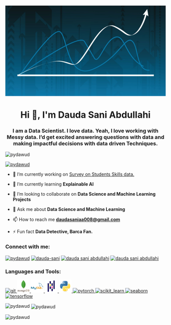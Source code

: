 ![banner](bg3.jpg)
<h1 align="center">Hi 👋, I'm Dauda Sani Abdullahi</h1>
<h3 align="center">I am a Data Scientist. I love data. Yeah, I love working with Messy data. I’d get excited answering questions with data and making impactful decisions with data driven Techniques.</h3>

<p align="left"> <img src="https://komarev.com/ghpvc/?username=pydawud&label=Profile%20views&color=0e75b6&style=flat" alt="pydawud" /> </p>

<p align="left"> <a href="https://twitter.com/pydawud" target="blank"><img src="https://img.shields.io/twitter/follow/pydawud?logo=twitter&style=for-the-badge" alt="pydawud" /></a> </p>

- 🔭 I’m currently working on [Survey on Students Skills data.](https://github.com/pydawud/PISA-project)

- 🌱 I’m currently learning **Explainable AI**

- 👯 I’m looking to collaborate on **Data Science and Machine Learning Projects**

- 💬 Ask me about **Data Science and Machine Learning**

- 📫 How to reach me **daudasaniaa008@gmail.com**

- ⚡ Fun fact **Data Detective, Barca Fan.**

<h3 align="left">Connect with me:</h3>
<p align="left">
<a href="https://twitter.com/pydawud" target="blank"><img align="center" src="https://raw.githubusercontent.com/rahuldkjain/github-profile-readme-generator/master/src/images/icons/Social/twitter.svg" alt="pydawud" height="30" width="40" /></a>
<a href="https://linkedin.com/in/dauda-sani" target="blank"><img align="center" src="https://raw.githubusercontent.com/rahuldkjain/github-profile-readme-generator/master/src/images/icons/Social/linked-in-alt.svg" alt="dauda-sani" height="30" width="40" /></a>
<a href="https://kaggle.com/dauda sani abdullahi" target="blank"><img align="center" src="https://raw.githubusercontent.com/rahuldkjain/github-profile-readme-generator/master/src/images/icons/Social/kaggle.svg" alt="dauda sani abdullahi" height="30" width="40" /></a>
<a href="https://fb.com/dauda sani abdullahi" target="blank"><img align="center" src="https://raw.githubusercontent.com/rahuldkjain/github-profile-readme-generator/master/src/images/icons/Social/facebook.svg" alt="dauda sani abdullahi" height="30" width="40" /></a>
</p>

<h3 align="left">Languages and Tools:</h3>
<p align="left"> <a href="https://git-scm.com/" target="_blank" rel="noreferrer"> <img src="https://www.vectorlogo.zone/logos/git-scm/git-scm-icon.svg" alt="git" width="40" height="40"/> </a> <a href="https://www.mongodb.com/" target="_blank" rel="noreferrer"> <img src="https://raw.githubusercontent.com/devicons/devicon/master/icons/mongodb/mongodb-original-wordmark.svg" alt="mongodb" width="40" height="40"/> </a> <a href="https://www.mysql.com/" target="_blank" rel="noreferrer"> <img src="https://raw.githubusercontent.com/devicons/devicon/master/icons/mysql/mysql-original-wordmark.svg" alt="mysql" width="40" height="40"/> </a> <a href="https://pandas.pydata.org/" target="_blank" rel="noreferrer"> <img src="https://raw.githubusercontent.com/devicons/devicon/2ae2a900d2f041da66e950e4d48052658d850630/icons/pandas/pandas-original.svg" alt="pandas" width="40" height="40"/> </a> <a href="https://www.python.org" target="_blank" rel="noreferrer"> <img src="https://raw.githubusercontent.com/devicons/devicon/master/icons/python/python-original.svg" alt="python" width="40" height="40"/> </a> <a href="https://pytorch.org/" target="_blank" rel="noreferrer"> <img src="https://www.vectorlogo.zone/logos/pytorch/pytorch-icon.svg" alt="pytorch" width="40" height="40"/> </a> <a href="https://scikit-learn.org/" target="_blank" rel="noreferrer"> <img src="https://upload.wikimedia.org/wikipedia/commons/0/05/Scikit_learn_logo_small.svg" alt="scikit_learn" width="40" height="40"/> </a> <a href="https://seaborn.pydata.org/" target="_blank" rel="noreferrer"> <img src="https://seaborn.pydata.org/_images/logo-mark-lightbg.svg" alt="seaborn" width="40" height="40"/> </a> <a href="https://www.tensorflow.org" target="_blank" rel="noreferrer"> <img src="https://www.vectorlogo.zone/logos/tensorflow/tensorflow-icon.svg" alt="tensorflow" width="40" height="40"/> </a> </p>

<p><img align="left" src="https://github-readme-stats.vercel.app/api/top-langs?username=pydawud&show_icons=true&locale=en&layout=compact" alt="pydawud" /></p>

<p>&nbsp;<img align="center" src="https://github-readme-stats.vercel.app/api?username=pydawud&show_icons=true&locale=en" alt="pydawud" /></p>

<p><img align="center" src="https://github-readme-streak-stats.herokuapp.com/?user=pydawud&" alt="pydawud" /></p>
